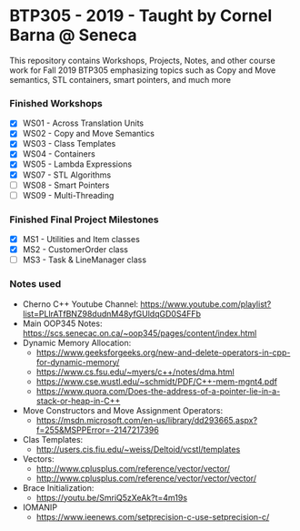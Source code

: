 # BTP305 - 2019 - Taught by Cornel Barna @ Seneca
This repository contains Workshops, Projects, Notes, and other course work for Fall 2019 BTP305 emphasizing topics such as Copy and Move semantics, STL containers, smart pointers, and much more

### Finished Workshops
- [x] WS01 - Across Translation Units
- [x] WS02 - Copy and Move Semantics
- [x] WS03 - Class Templates
- [x] WS04 - Containers
- [x] WS05 - Lambda Expressions
- [x] WS07 - STL Algorithms
- [ ] WS08 - Smart Pointers
- [ ] WS09 - Multi-Threading

### Finished Final Project Milestones 
- [x] MS1 - Utilities and Item classes
- [x] MS2 - CustomerOrder class
- [ ] MS3 - Task & LineManager class

### Notes used
- Cherno C++ Youtube Channel: https://www.youtube.com/playlist?list=PLlrATfBNZ98dudnM48yfGUldqGD0S4FFb
- Main OOP345 Notes: https://scs.senecac.on.ca/~oop345/pages/content/index.html
- Dynamic Memory Allocation:
  - https://www.geeksforgeeks.org/new-and-delete-operators-in-cpp-for-dynamic-memory/
  - https://www.cs.fsu.edu/~myers/c++/notes/dma.html
  - https://www.cse.wustl.edu/~schmidt/PDF/C++-mem-mgnt4.pdf
  - https://www.quora.com/Does-the-address-of-a-pointer-lie-in-a-stack-or-heap-in-C++
- Move Constructors and Move Assignment Operators:
  - https://msdn.microsoft.com/en-us/library/dd293665.aspx?f=255&MSPPError=-2147217396
- Clas Templates:
  - http://users.cis.fiu.edu/~weiss/Deltoid/vcstl/templates
- Vectors:
  - http://www.cplusplus.com/reference/vector/vector/
  - http://www.cplusplus.com/reference/vector/vector/vector/
- Brace Initialization:
  - https://youtu.be/SmriQ5zXeAk?t=4m19s
- IOMANIP
  - https://www.ieenews.com/setprecision-c-use-setprecision-c/ 


